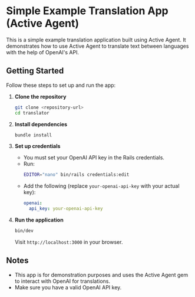 # Simple Example Translation App (Active Agent)

This is a simple example translation application built using Active Agent. It demonstrates how to use Active Agent to translate text between languages with the help of OpenAI's API.

## Getting Started

Follow these steps to set up and run the app:

1. **Clone the repository**
   ```sh
   git clone <repository-url>
   cd translator
   ```

2. **Install dependencies**
   ```sh
   bundle install
   ```

3. **Set up credentials**
   - You must set your OpenAI API key in the Rails credentials.
   - Run:
     ```sh
     EDITOR="nano" bin/rails credentials:edit
     ```
   - Add the following (replace `your-openai-api-key` with your actual key):
     ```yaml
     openai:
       api_key: your-openai-api-key
     ```

4. **Run the application**
   ```sh
   bin/dev
   ```
   Visit `http://localhost:3000` in your browser.

## Notes

- This app is for demonstration purposes and uses the Active Agent gem to interact with OpenAI for translations.
- Make sure you have a valid OpenAI API key.
